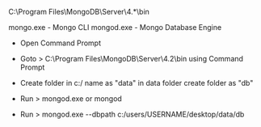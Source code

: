 C:\Program Files\MongoDB\Server\4.*\bin

mongo.exe - Mongo CLI
mongod.exe - Mongo Database Engine

- Open Command Prompt
- Goto > C:\Program Files\MongoDB\Server\4.2\bin using Command Prompt
- Create folder in c:/ name as "data" in data folder create folder as "db"


- Run > mongod.exe or mongod

- Run > mongod.exe --dbpath c:/users/USERNAME/desktop/data/db

